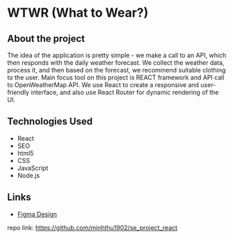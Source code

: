 # WTWR (What to Wear?)

## About the project

The idea of the application is pretty simple - we make a call to an API, which then responds with the daily weather forecast. We collect the weather data, process it, and then based on the forecast, we recommend suitable clothing to the user.
Main focus tool on this project is REACT framework and API call to OpenWeatherMap API. We use React to create a responsive and user-friendly interface, and also use React Router for dynamic rendering of the UI.

## Technologies Used

- React
- SEO
- html5 
- CSS
- JavaScript
- Node.js
## Links

- [Figma Design](https://www.figma.com/file/DTojSwldenF9UPKQZd6RRb/Sprint-10%3A-WTWR)

repo link:
https://github.com/minhthu1902/se_project_react
